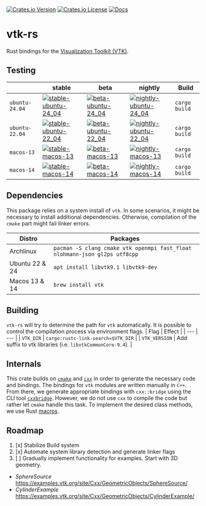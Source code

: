 [![Crates.io Version](https://img.shields.io/crates/v/vtk_rs?style=flat-square)](https://crates.io/crates/vtk-rs)
[![Crates.io License](https://img.shields.io/crates/l/vtk_rs?style=flat-square)](https://github.com/jonaspleyer/vtk-rs/blob/main/LICENSE)
[![Docs](https://img.shields.io/docsrs/vtk-rs?style=flat-square)](https://docs.rs/vtk-rs)

# vtk-rs

Rust bindings for the [Visualization Toolkit (VTK)](https://vtk.org/).

## Testing

| | stable | beta | nightly | Build |
|---|---|---|---|---|
| `ubuntu-24.04` | [![stable-ubuntu-24_04](https://img.shields.io/github/actions/workflow/status/jonaspleyer/vtk-rs/test_stable_ubuntu-24_04.yml?style=flat-square&label=CI)](https://github.com/jonaspleyer/vtk-rs/actions/workflows/test_stable_ubuntu-24_04.yml) |[![beta-ubuntu-24_04](https://img.shields.io/github/actions/workflow/status/jonaspleyer/vtk-rs/test_beta_ubuntu-24_04.yml?style=flat-square&label=CI)](https://github.com/jonaspleyer/vtk-rs/actions/workflows/test_beta_ubuntu-24_04.yml) |[![nightly-ubuntu-24_04](https://img.shields.io/github/actions/workflow/status/jonaspleyer/vtk-rs/test_nightly_ubuntu-24_04.yml?style=flat-square&label=CI)](https://github.com/jonaspleyer/vtk-rs/actions/workflows/test_nightly_ubuntu-24_04.yml) |`cargo build` |
| `ubuntu-22.04` | [![stable-ubuntu-22_04](https://img.shields.io/github/actions/workflow/status/jonaspleyer/vtk-rs/test_stable_ubuntu-22_04.yml?style=flat-square&label=CI)](https://github.com/jonaspleyer/vtk-rs/actions/workflows/test_stable_ubuntu-22_04.yml) |[![beta-ubuntu-22_04](https://img.shields.io/github/actions/workflow/status/jonaspleyer/vtk-rs/test_beta_ubuntu-22_04.yml?style=flat-square&label=CI)](https://github.com/jonaspleyer/vtk-rs/actions/workflows/test_beta_ubuntu-22_04.yml) |[![nightly-ubuntu-22_04](https://img.shields.io/github/actions/workflow/status/jonaspleyer/vtk-rs/test_nightly_ubuntu-22_04.yml?style=flat-square&label=CI)](https://github.com/jonaspleyer/vtk-rs/actions/workflows/test_nightly_ubuntu-22_04.yml) |`cargo build` |
| `macos-13` | [![stable-macos-13](https://img.shields.io/github/actions/workflow/status/jonaspleyer/vtk-rs/test_stable_macos-13.yml?style=flat-square&label=CI)](https://github.com/jonaspleyer/vtk-rs/actions/workflows/test_stable_macos-13.yml) |[![beta-macos-13](https://img.shields.io/github/actions/workflow/status/jonaspleyer/vtk-rs/test_beta_macos-13.yml?style=flat-square&label=CI)](https://github.com/jonaspleyer/vtk-rs/actions/workflows/test_beta_macos-13.yml) |[![nightly-macos-13](https://img.shields.io/github/actions/workflow/status/jonaspleyer/vtk-rs/test_nightly_macos-13.yml?style=flat-square&label=CI)](https://github.com/jonaspleyer/vtk-rs/actions/workflows/test_nightly_macos-13.yml) |`cargo build` |
| `macos-14` | [![stable-macos-14](https://img.shields.io/github/actions/workflow/status/jonaspleyer/vtk-rs/test_stable_macos-14.yml?style=flat-square&label=CI)](https://github.com/jonaspleyer/vtk-rs/actions/workflows/test_stable_macos-14.yml) |[![beta-macos-14](https://img.shields.io/github/actions/workflow/status/jonaspleyer/vtk-rs/test_beta_macos-14.yml?style=flat-square&label=CI)](https://github.com/jonaspleyer/vtk-rs/actions/workflows/test_beta_macos-14.yml) |[![nightly-macos-14](https://img.shields.io/github/actions/workflow/status/jonaspleyer/vtk-rs/test_nightly_macos-14.yml?style=flat-square&label=CI)](https://github.com/jonaspleyer/vtk-rs/actions/workflows/test_nightly_macos-14.yml) |`cargo build` |

## Dependencies

This package relies on a system install of `vtk`.
In some scenarios, it might be necessary to install additional dependencies.
Otherwise, compilation of the `cmake` part might fail linker errors.

| Distro | Packages |
| --- | --- |
| Archlinux | `pacman -S clang cmake vtk openmpi fast_float nlohmann-json gl2ps utf8cpp` |
| Ubuntu 22 & 24 | `apt install libvtk9.1 libvtk9-dev` |
| Macos 13 & 14 | `brew install vtk` |

## Building
`vtk-rs` will try to determine the path for `vtk` automatically.
It is possible to control the compilation process via environment flags.
| Flag | Effect |
| --- | --- |
| `VTK_DIR` | `cargo:rustc-link-search=$VTK_DIR` |
| `VTK_VERSION` | Add suffix to vtk libraries (i.e. `libvtkCommonCore-9.4`). |

## Internals
This crate builds on [`cmake`](https://docs.rs/cmake/latest/cmake/) and [`cxx`](https://cxx.rs/)
in order to generate the necessary code and bindings.
The bindings for `vtk` modules are written manually in `C++`.
From there, we generate appropriate bindings with `cxx::bridge` using the CLI tool
[`cxxbridge`](https://crates.io/crates/cxxbridge-cmd).
However, we do not use `cxx` to compile the code but rather let `cmake` handle this task.
To implement the desired class methods, we use Rust
[macros](https://doc.rust-lang.org/reference/macros-by-example.html).

## Roadmap
1. [x] Stabilize Build system
2. [x] Automate system library detection and generate linker flags
3. [ ] Gradually implement functionality for examples. Start with 3D geometry.
- *SphereSource*
  https://examples.vtk.org/site/Cxx/GeometricObjects/SphereSource/
- *CylinderExample*
  https://examples.vtk.org/site/Cxx/GeometricObjects/CylinderExample/
